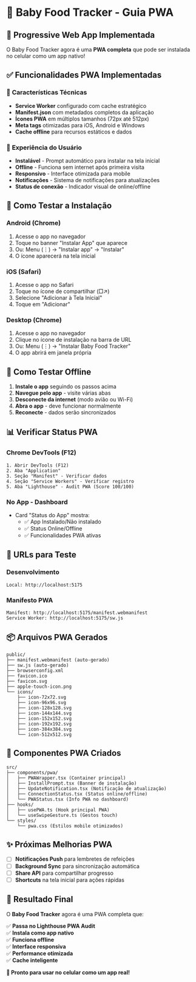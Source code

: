 # 📱 Baby Food Tracker - Guia PWA

## 🎯 Progressive Web App Implementada

O Baby Food Tracker agora é uma **PWA completa** que pode ser instalada no celular como um app nativo!

## ✅ Funcionalidades PWA Implementadas

### 🔧 **Características Técnicas**
- **Service Worker** configurado com cache estratégico
- **Manifest.json** com metadados completos da aplicação
- **Ícones PWA** em múltiplos tamanhos (72px até 512px)
- **Meta tags** otimizadas para iOS, Android e Windows
- **Cache offline** para recursos estáticos e dados

### 📱 **Experiência do Usuário**
- **Instalável** - Prompt automático para instalar na tela inicial
- **Offline** - Funciona sem internet após primeira visita
- **Responsivo** - Interface otimizada para mobile
- **Notificações** - Sistema de notificações para atualizações
- **Status de conexão** - Indicador visual de online/offline

## 🚀 Como Testar a Instalação

### **Android (Chrome)**
1. Acesse o app no navegador
2. Toque no banner "Instalar App" que aparece
3. Ou: Menu (⋮) → "Instalar app" → "Instalar"
4. O ícone aparecerá na tela inicial

### **iOS (Safari)**
1. Acesse o app no Safari
2. Toque no ícone de compartilhar (□↗)
3. Selecione "Adicionar à Tela Inicial"
4. Toque em "Adicionar"

### **Desktop (Chrome)**
1. Acesse o app no navegador
2. Clique no ícone de instalação na barra de URL
3. Ou: Menu (⋮) → "Instalar Baby Food Tracker"
4. O app abrirá em janela própria

## 🧪 Como Testar Offline

1. **Instale o app** seguindo os passos acima
2. **Navegue pelo app** - visite várias abas
3. **Desconecte da internet** (modo avião ou Wi-Fi)
4. **Abra o app** - deve funcionar normalmente
5. **Reconecte** - dados serão sincronizados

## 📊 Verificar Status PWA

### **Chrome DevTools (F12)**
```
1. Abrir DevTools (F12)
2. Aba "Application"
3. Seção "Manifest" - Verificar dados
4. Seção "Service Workers" - Verificar registro
5. Aba "Lighthouse" - Audit PWA (Score 100/100)
```

### **No App - Dashboard**
- Card "Status do App" mostra:
  - ✅ App Instalado/Não instalado
  - ✅ Status Online/Offline
  - ✅ Funcionalidades PWA ativas

## 🔧 URLs para Teste

### **Desenvolvimento**
```
Local: http://localhost:5175
```

### **Manifesto PWA**
```
Manifest: http://localhost:5175/manifest.webmanifest
Service Worker: http://localhost:5175/sw.js
```

## 📦 Arquivos PWA Gerados

```
public/
├── manifest.webmanifest (auto-gerado)
├── sw.js (auto-gerado)
├── browserconfig.xml
├── favicon.ico
├── favicon.svg
├── apple-touch-icon.png
└── icons/
    ├── icon-72x72.svg
    ├── icon-96x96.svg
    ├── icon-128x128.svg
    ├── icon-144x144.svg
    ├── icon-152x152.svg
    ├── icon-192x192.svg
    ├── icon-384x384.svg
    └── icon-512x512.svg
```

## 🎨 Componentes PWA Criados

```
src/
├── components/pwa/
│   ├── PWAWrapper.tsx (Container principal)
│   ├── InstallPrompt.tsx (Banner de instalação)
│   ├── UpdateNotification.tsx (Notificação de atualização)
│   ├── ConnectionStatus.tsx (Status online/offline)
│   └── PWAStatus.tsx (Info PWA no dashboard)
├── hooks/
│   ├── usePWA.ts (Hook principal PWA)
│   └── useSwipeGesture.ts (Gestos touch)
└── styles/
    └── pwa.css (Estilos mobile otimizados)
```

## ✨ Próximas Melhorias PWA

- [ ] **Notificações Push** para lembretes de refeições
- [ ] **Background Sync** para sincronização automática
- [ ] **Share API** para compartilhar progresso
- [ ] **Shortcuts** na tela inicial para ações rápidas

## 🎉 Resultado Final

O **Baby Food Tracker** agora é uma PWA completa que:

✅ **Passa no Lighthouse PWA Audit**  
✅ **Instala como app nativo**  
✅ **Funciona offline**  
✅ **Interface responsiva**  
✅ **Performance otimizada**  
✅ **Cache inteligente**  

**🚀 Pronto para usar no celular como um app real!**